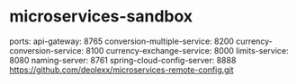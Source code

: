 # microservices-sandbox

ports:
    api-gateway: 8765
    conversion-multiple-service: 8200
    currency-conversion-service: 8100
    currency-exchange-service: 8000
    limits-service: 8080
    naming-server: 8761
    spring-cloud-config-server: 8888 
        https://github.com/deolexx/microservices-remote-config.git


